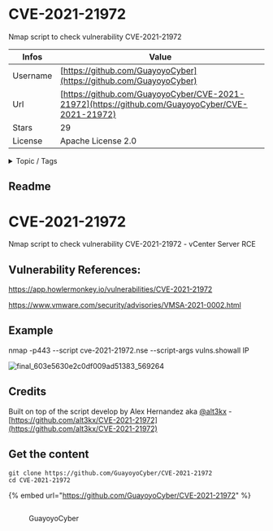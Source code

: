 # CVE-2021-21972

Nmap script to check vulnerability CVE-2021-21972

| Infos    | Value                                                              |
| -------- | -------------------------------------------------------------------|
| Username | [https://github.com/GuayoyoCyber](https://github.com/GuayoyoCyber) |
| Url      | [https://github.com/GuayoyoCyber/CVE-2021-21972](https://github.com/GuayoyoCyber/CVE-2021-21972)                                               |
| Stars    | 29                                                          |
| License  | Apache License 2.0                                                        |

<details>

<summary>Topic / Tags</summary>

* cve-2021-21972* nmap* nmap-script

</details>

## Readme

# CVE-2021-21972
Nmap script to check vulnerability CVE-2021-21972 - vCenter Server RCE

## Vulnerability References:

https://app.howlermonkey.io/vulnerabilities/CVE-2021-21972

https://www.vmware.com/security/advisories/VMSA-2021-0002.html


## Example

nmap -p443 --script cve-2021-21972.nse --script-args vulns.showall IP

![final_603e5630e2c0df009ad51383_569264](https://user-images.githubusercontent.com/63943179/109674961-1c789300-7b56-11eb-891c-abd1078ae5dd.gif)



## Credits

Built on top of the script develop by Alex Hernandez aka [@alt3kx](https://github.com/alt3kx) - [https://github.com/alt3kx/CVE-2021-21972](https://github.com/alt3kx/CVE-2021-21972)



## Get the content

```
git clone https://github.com/GuayoyoCyber/CVE-2021-21972
cd CVE-2021-21972
```

{% embed url="https://github.com/GuayoyoCyber/CVE-2021-21972" %}

<figure><img src="https://avatars.githubusercontent.com/u/17362318?v=4" alt=""><figcaption><p>GuayoyoCyber</p></figcaption></figure>
